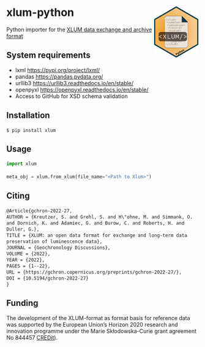 # xlum-python <img width=120px src="docs/img/xlum-python_logo.png" align="right" />

Python importer for the [XLUM data exchange and archive format](https://github.com/R-Lum/xlum_specification)

## System requirements

- lxml https://pypi.org/project/lxml/
- pandas https://pandas.pydata.org/
- urllib3 https://urllib3.readthedocs.io/en/stable/
- openpyxl https://openpyxl.readthedocs.io/en/stable/
- Access to GitHub for XSD schema validation
  
## Installation

```console
$ pip install xlum
```

## Usage
```python
import xlum

meta_obj = xlum.from_xlum(file_name="<Path to Xlum>")
```

## Citing
```
@Article{gchron-2022-27,
AUTHOR = {Kreutzer, S. and Grehl, S. and H\"ohne, M. and Simmank, O. and Dornich, K. and Adamiec, G. and Burow, C. and Roberts, H. and Duller, G.},
TITLE = {XLUM: an open data format for exchange and long-term data preservation of luminescence data},
JOURNAL = {Geochronology Discussions},
VOLUME = {2022},
YEAR = {2022},
PAGES = {1--22},
URL = {https://gchron.copernicus.org/preprints/gchron-2022-27/},
DOI = {10.5194/gchron-2022-27}
}
```

## Funding

The development of the XLUM-format as format basis for reference data was supported by the European Union’s Horizon 2020 research and innovation programme under the Marie Skłodowska-Curie grant agreement No 844457 [CREDit](https://cordis.europa.eu/project/id/844457)).
